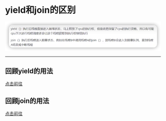 # yield和join的区别

![](img/3b3832c9.png)

***

## 回顾yield的用法

[点击前往](code/线程礼让yield.kt)

## 回顾join的用法

[点击前往](code/线程强制执行join.kt)
